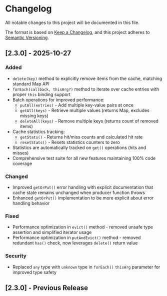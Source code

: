 # Changelog

All notable changes to this project will be documented in this file.

The format is based on [Keep a Changelog](https://keepachangelog.com/en/1.1.0/),
and this project adheres to [Semantic Versioning](https://semver.org/spec/v2.0.0.html).

## [2.3.0] - 2025-10-27

### Added
- `delete(key)` method to explicitly remove items from the cache, matching standard Map API
- `forEach(callback, thisArg?)` method to iterate over cache entries with proper `this` binding support
- Batch operations for improved performance:
  - `putAll(entries)` - Add multiple key-value pairs at once
  - `getAll(keys)` - Retrieve multiple values (returns Map, excludes missing keys)
  - `deleteAll(keys)` - Remove multiple keys (returns count of removed items)
- Cache statistics tracking:
  - `getStats()` - Returns hit/miss counts and calculated hit rate
  - `resetStats()` - Resets statistics counters to zero
- Statistics are automatically tracked on `get()` operations (hits and misses)
- Comprehensive test suite for all new features maintaining 100% code coverage

### Changed
- Improved `getOrPut()` error handling with explicit documentation that cache state remains unchanged when producer function throws
- Enhanced `getOrPut()` implementation to be more explicit about error handling behavior

### Fixed
- Performance optimization in `evict()` method - removed unsafe type assertion and simplified iterator usage
- Performance optimization in `putAndEvict()` method - removed redundant `has()` check, now leverages `delete()` return value

### Security
- Replaced `any` type with `unknown` type in `forEach()` `thisArg` parameter for improved type safety

## [2.3.0] - Previous Release
